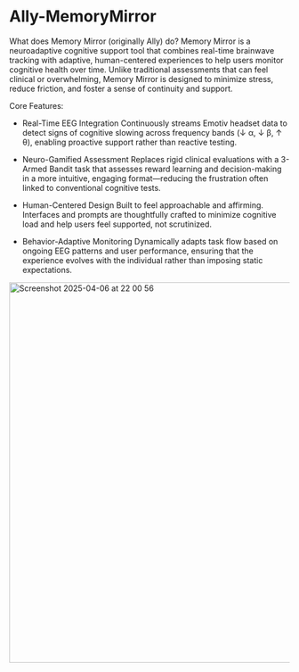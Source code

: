 # Ally-MemoryMirror
What does Memory Mirror (originally Ally) do?
Memory Mirror is a neuroadaptive cognitive support tool that combines real-time brainwave tracking with adaptive, human-centered experiences to help users monitor cognitive health over time. Unlike traditional assessments that can feel clinical or overwhelming, Memory Mirror is designed to minimize stress, reduce friction, and foster a sense of continuity and support.

Core Features: 
- Real-Time EEG Integration
Continuously streams Emotiv headset data to detect signs of cognitive slowing across frequency bands (↓ α, ↓ β, ↑ θ), enabling proactive support rather than reactive testing.

- Neuro-Gamified Assessment
Replaces rigid clinical evaluations with a 3-Armed Bandit task that assesses reward learning and decision-making in a more intuitive, engaging format—reducing the frustration often linked to conventional cognitive tests.

- Human-Centered Design
Built to feel approachable and affirming. Interfaces and prompts are thoughtfully crafted to minimize cognitive load and help users feel supported, not scrutinized.

- Behavior-Adaptive Monitoring
Dynamically adapts task flow based on ongoing EEG patterns and user performance, ensuring that the experience evolves with the individual rather than imposing static expectations.

<img width="682" alt="Screenshot 2025-04-06 at 22 00 56" src="https://github.com/user-attachments/assets/10bc93de-ac99-4a73-8442-814396bcd1b6" />
